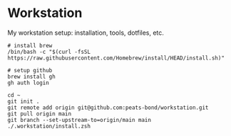 # Workstation

My workstation setup: installation, tools, dotfiles, etc.

```
# install brew
/bin/bash -c "$(curl -fsSL https://raw.githubusercontent.com/Homebrew/install/HEAD/install.sh)"

# setup github
brew install gh
gh auth login

cd ~
git init .
git remote add origin git@github.com:peats-bond/workstation.git
git pull origin main
git branch --set-upstream-to=origin/main main
./.workstation/install.zsh
```
